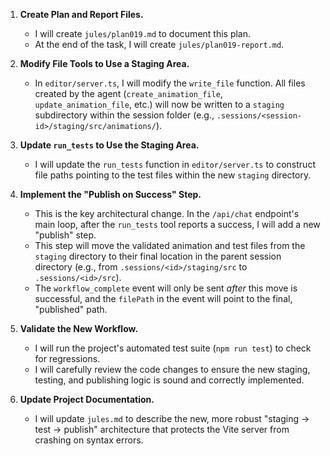 1.  **Create Plan and Report Files.**
    - I will create `jules/plan019.md` to document this plan.
    - At the end of the task, I will create `jules/plan019-report.md`.

2.  **Modify File Tools to Use a Staging Area.**
    - In `editor/server.ts`, I will modify the `write_file` function. All files created by the agent (`create_animation_file`, `update_animation_file`, etc.) will now be written to a `staging` subdirectory within the session folder (e.g., `.sessions/<session-id>/staging/src/animations/`).

3.  **Update `run_tests` to Use the Staging Area.**
    - I will update the `run_tests` function in `editor/server.ts` to construct file paths pointing to the test files within the new `staging` directory.

4.  **Implement the "Publish on Success" Step.**
    - This is the key architectural change. In the `/api/chat` endpoint's main loop, after the `run_tests` tool reports a success, I will add a new "publish" step.
    - This step will move the validated animation and test files from the `staging` directory to their final location in the parent session directory (e.g., from `.sessions/<id>/staging/src` to `.sessions/<id>/src`).
    - The `workflow_complete` event will only be sent _after_ this move is successful, and the `filePath` in the event will point to the final, "published" path.

5.  **Validate the New Workflow.**
    - I will run the project's automated test suite (`npm run test`) to check for regressions.
    - I will carefully review the code changes to ensure the new staging, testing, and publishing logic is sound and correctly implemented.

6.  **Update Project Documentation.**
    - I will update `jules.md` to describe the new, more robust "staging -> test -> publish" architecture that protects the Vite server from crashing on syntax errors.

